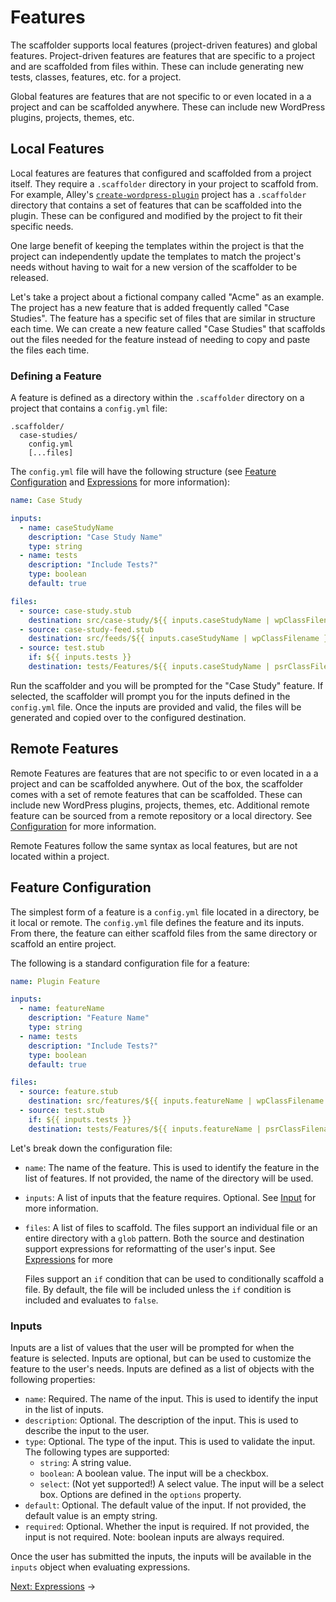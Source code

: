 # Features

The scaffolder supports local features (project-driven features) and global features.
Project-driven features are features that are specific to a project and are
scaffolded from files within. These can include generating new tests, classes,
 features, etc. for a project.

Global features are features that are not specific to or even located in a a
project and can be scaffolded anywhere. These can include new WordPress plugins,
projects, themes, etc.

## Local Features

Local features are features that configured and scaffolded from a project
itself. They require a `.scaffolder` directory in your project to scaffold from.
For example, Alley's
[`create-wordpress-plugin`](https://github.com/alleyinteractive/create-wordpress-plugin/tree/feature/scaffolder/.scaffolder)
project has a `.scaffolder` directory that contains a set of features that can
be scaffolded into the plugin. These can be configured and modified by the
project to fit their specific needs.

One large benefit of keeping the templates within the project is that the
project can independently update the templates to match the project's needs
without having to wait for a new version of the scaffolder to be released.

Let's take a project about a fictional company called "Acme" as an example. The
project has a new feature that is added frequently called "Case Studies". The
feature has a specific set of files that are similar in structure each time. We
can create a new feature called "Case Studies" that scaffolds out the files
needed for the feature instead of needing to copy and paste the files each time.

### Defining a Feature

A feature is defined as a directory within the `.scaffolder` directory on a
project that contains a `config.yml` file:

    .scaffolder/
	  case-studies/
		config.yml
		[...files]

The `config.yml` file will have the following structure
(see [Feature Configuration](#feature-configuration) and
[Expressions](./2-expressions.md) for more information):

```yaml
name: Case Study

inputs:
  - name: caseStudyName
    description: "Case Study Name"
    type: string
  - name: tests
    description: "Include Tests?"
    type: boolean
    default: true

files:
  - source: case-study.stub
    destination: src/case-study/${{ inputs.caseStudyName | wpClassFilename }}
  - source: case-study-feed.stub
    destination: src/feeds/${{ inputs.caseStudyName | wpClassFilename }}.php
  - source: test.stub
    if: ${{ inputs.tests }}
    destination: tests/Features/${{ inputs.caseStudyName | psrClassFilename('', 'Test.php') }}
```

Run the scaffolder and you will be prompted for the "Case Study" feature. If
selected, the scaffolder will prompt you for the inputs defined in the
`config.yml` file. Once the inputs are provided and valid, the files will be
generated and copied over to the configured destination.

## Remote Features

Remote Features are features that are not specific to or even located in a a
project and can be scaffolded anywhere. Out of the box, the scaffolder comes
with a set of remote features that can be scaffolded. These can include new
WordPress plugins, projects, themes, etc. Additional remote feature can be
sourced from a remote repository or a local directory. See
[Configuration](./5-configuration.md) for more information.

Remote Features follow the same syntax as local features, but are not located
within a project.

## Feature Configuration

The simplest form of a feature is a `config.yml` file located in a directory, be
it local or remote. The `config.yml` file defines the feature and its inputs.
From there, the feature can either scaffold files from the same directory or
scaffold an entire project.

The following is a standard configuration file for a feature:

```yaml
name: Plugin Feature

inputs:
  - name: featureName
    description: "Feature Name"
    type: string
  - name: tests
    description: "Include Tests?"
    type: boolean
    default: true

files:
  - source: feature.stub
    destination: src/features/${{ inputs.featureName | wpClassFilename }}
  - source: test.stub
    if: ${{ inputs.tests }}
    destination: tests/Features/${{ inputs.featureName | psrClassFilename('', 'Test.php') }}
```

Let's break down the configuration file:

- `name`: The name of the feature. This is used to identify the feature in the
  list of features. If not provided, the name of the directory will be used.
- `inputs`: A list of inputs that the feature requires. Optional. See [Input](#input)
  for more information.
- `files`: A list of files to scaffold. The files support an individual file or
  an entire directory with a `glob` pattern. Both the source and destination
  support expressions for reformatting of the user's input. See
  [Expressions](./3-expressions.md) for more

  Files support an `if` condition that can be used to conditionally scaffold a
  file. By default, the file will be included unless the `if` condition is
  included and evaluates to `false`.

### Inputs

Inputs are a list of values that the user will be prompted for when the feature
is selected. Inputs are optional, but can be used to customize the feature to
the user's needs. Inputs are defined as a list of objects with the following
properties:

- `name`: Required. The name of the input. This is used to identify the input in the list
  of inputs.
- `description`: Optional. The description of the input. This is used to describe the
  input to the user.
- `type`: Optional. The type of the input. This is used to validate the input. The
  following types are supported:
    - `string`: A string value.
    - `boolean`: A boolean value. The input will be a checkbox.
	- `select`: (Not yet supported!) A select value. The input will be a select
	box. Options are defined in the `options` property.
- `default`: Optional. The default value of the input. If not provided, the
  default value is an empty string.
- `required`: Optional. Whether the input is required. If not provided, the
  input is not required. Note: boolean inputs are always required.

Once the user has submitted the inputs, the inputs will be available in the
`inputs` object when evaluating expressions.

[Next: Expressions](./3-expressions.md) &rarr;
